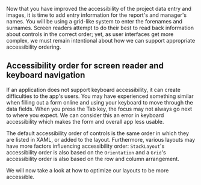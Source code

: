 Now that you have improved the accessibility of the project data entry and images, it is time to add entry information for the report's and manager's names. You will be using a grid-like system to enter the forenames and surnames. Screen readers attempt to do their best to read back information about controls in the correct order; yet, as user interfaces get more complex, we must remain intentional about how we can support appropriate accessibility ordering.

## Accessibility order for screen reader and keyboard navigation

If an application does not support keyboard accessibility, it can create difficulties to the app's users. You may have experienced something similar when filling out a form online and using your keyboard to move through the data fields. When you press the Tab key, the focus may not always go next to where you expect. We can consider this an error in keyboard accessibility which makes the form and overall app less usable.

The default accessibility order of controls is the same order in which they are listed in XAML, or added to the layout. Furthermore, various layouts may have more factors influencing accessibility order: `StackLayout`'s accessibility order is also based on the `Orientation` and a `Grid`'s accessibility order is also based on the row and column arrangement.


We will now take a look at how to optimize our layouts to be more accessible.
